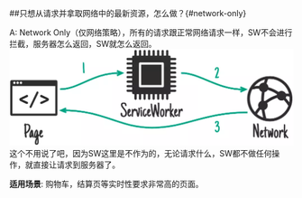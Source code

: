 ##只想从请求并拿取网络中的最新资源，怎么做？{#network-only}

A: Network Only（仅网络策略），所有的请求跟正常网络请求一样，SW不会进行拦截，服务器怎么返回，SW就怎么返回。
![Image](../../resource/img/NetworkOnly.png)
这个不用说了吧，因为SW这里是不作为的，无论请求什么，SW都不做任何操作，就直接让请求到服务器了。

**适用场景**: 购物车，结算页等实时性要求非常高的页面。